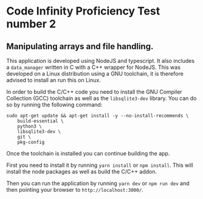 # Code Infinity Proficiency Test number 2

## Manipulating arrays and file handling.

This application is developed using NodeJS and typescript. It also includes a `data_manager` written in C with a C++ wrapper for NodeJS. This was developed on a Linux distribution using a GNU toolchain, it is therefore advised to install an run this on Linux.

In order to build the C/C++ code you need to install the GNU Compiler Collection (GCC) toolchain as well as the `libsqlite3-dev` library. You can do so by running the following command:

```shell
sudo apt-get update && apt-get install -y --no-install-recommends \
    build-essential \
    python3 \
    libsqlite3-dev \
    git \
    pkg-config
```

Once the toolchain is installed you can continue building the app.

First you need to install it by running `yarn install` or `npm install`. This will install the node packages as well as build the C/C++ addon.

Then you can run the application by running `yarn dev` or `npm run dev` and then pointing your browser to `http://localhost:3000/`.
